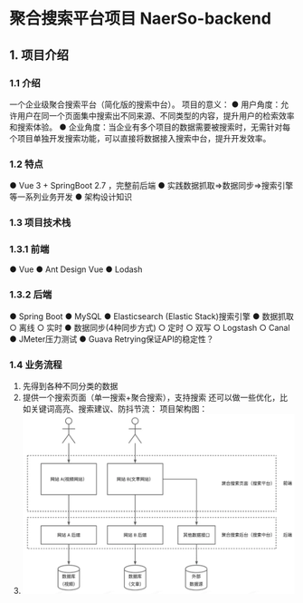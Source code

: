# 聚合搜索平台项目 NaerSo-backend

## 1. 项目介绍
### 1.1 介绍
   一个企业级聚合搜索平台（简化版的搜索中台）。
   项目的意义：
   ● 用户角度：允许用户在同一个页面集中搜索出不同来源、不同类型的内容，提升用户的检索效率和搜索体验。
   ● 企业角度：当企业有多个项目的数据需要被搜索时，无需针对每个项目单独开发搜索功能，可以直接将数据接入搜索中台，提升开发效率。


### 1.2 特点
● Vue 3 + SpringBoot 2.7 ，完整前后端
● 实践数据抓取=>数据同步=>搜索引擎等一系列业务开发
● 架构设计知识

### 1.3 项目技术栈

### 1.3.1 前端
● Vue
● Ant Design Vue
● Lodash

### 1.3.2 后端
● Spring Boot
● MySQL
● Elasticsearch (Elastic Stack)搜索引擎
● 数据抓取
○ 离线
○ 实时
● 数据同步(4种同步方式)
○ 定时
○ 双写
○ Logstash
○ Canal
● JMeter压力测试
● Guava Retrying保证API的稳定性？


### 1.4 业务流程
1. 先得到各种不同分类的数据
2. 提供一个搜索页面（单一搜索+聚合搜索），支持搜索
   还可以做一些优化，比如关键词高亮、搜索建议、防抖节流：
   项目架构图：
3. ![img.png](img.png)